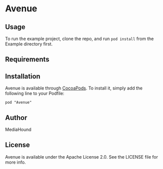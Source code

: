 # Avenue

<!--
[![Version](https://img.shields.io/cocoapods/v/Avenue.svg?style=flat)](http://cocoadocs.org/docsets/Avenue)
[![License](https://img.shields.io/cocoapods/l/Avenue.svg?style=flat)](http://cocoadocs.org/docsets/Avenue)
[![Platform](https://img.shields.io/cocoapods/p/Avenue.svg?style=flat)](http://cocoadocs.org/docsets/Avenue)
-->

## Usage

To run the example project, clone the repo, and run `pod install` from the Example directory first.

## Requirements

## Installation

Avenue is available through [CocoaPods](http://cocoapods.org). To install
it, simply add the following line to your Podfile:

    pod "Avenue"

## Author

MediaHound

## License

Avenue is available under the Apache License 2.0. See the LICENSE file for more info.

